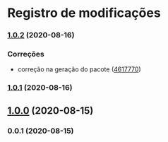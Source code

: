 # Registro de modificações

### [1.0.2](https://github.com/brodao/act-jest-snapshot-console/compare/v1.0.1...v1.0.2) (2020-08-16)


### Correções

* correção na geração do pacote ([4617770](https://github.com/brodao/act-jest-snapshot-console/commit/4617770090661cda73842674b68a7f8e89f8b4b6))

### [1.0.1](https://github.com/brodao/act-jest-snapshot-console/compare/v1.0.0...v1.0.1) (2020-08-16)

## [1.0.0](https://github.com/brodao/act-jest-snapshot-console/compare/v0.0.1...v1.0.0) (2020-08-15)

### 0.0.1 (2020-08-15)
